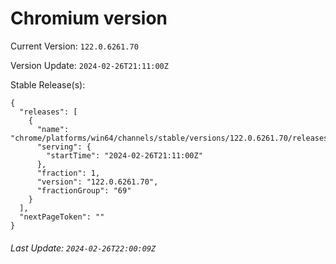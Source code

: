 # Chromium version

Current Version: `122.0.6261.70`

Version Update: `2024-02-26T21:11:00Z`

Stable Release(s):
```
{
  "releases": [
    {
      "name": "chrome/platforms/win64/channels/stable/versions/122.0.6261.70/releases/1708981860",
      "serving": {
        "startTime": "2024-02-26T21:11:00Z"
      },
      "fraction": 1,
      "version": "122.0.6261.70",
      "fractionGroup": "69"
    }
  ],
  "nextPageToken": ""
}
```

###### Last Update: `2024-02-26T22:00:09Z`
        